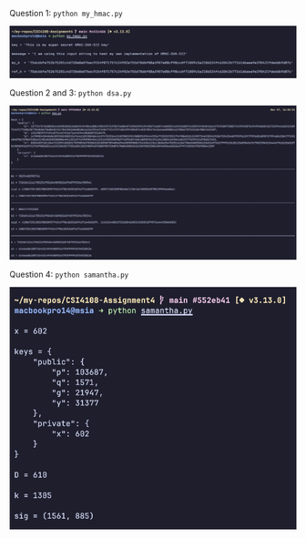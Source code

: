 Question 1: `python my_hmac.py`

![](q1.png)

Question 2 and 3: `python dsa.py`

![](q2-3.png)

Question 4: `python samantha.py`

![](q4.png)
